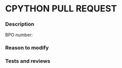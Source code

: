 # CPYTHON PULL REQUEST
### Description
<!-- What is this pull request for? Include version updates if necessary. Make sure you have signed the CLA agreement before continuing -->
BPO number:
### Reason to modify
<!-- 
- Why have you modified this?
- Have you made sure it works? Test everything that could be affected and ensure it works correctly.
- How do you know this works? Explain what your changes actually do and why you have done them this way.Include evidence such as screenshots and tests to prove your changes work.
-->

### Tests and reviews
<!-- Uncomment based on the situation -->

<!-- I have tested the code and it works. -->

<!-- Please review things below: -->
